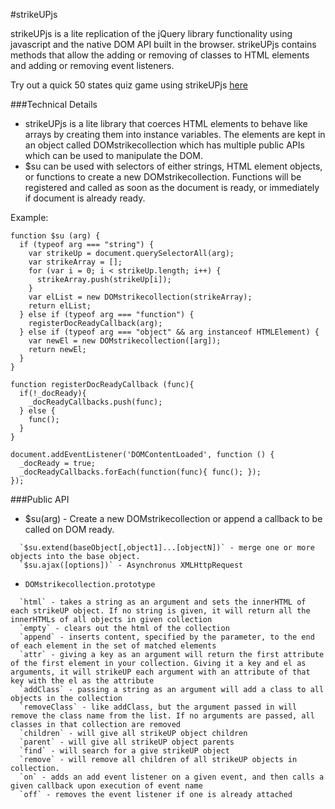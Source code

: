 #strikeUPjs

strikeUPjs is a lite replication of the jQuery library functionality using javascript and the native DOM API built in the browser. strikeUPjs contains methods that allow the adding or removing of classes to HTML elements and adding or removing event listeners.

Try out a quick 50 states quiz game using strikeUPjs [here](http://www.christopherdeborja.com/strikeUPjs)

###Technical Details
* strikeUPjs is a lite library that coerces HTML elements to behave like arrays by creating them into instance variables. The elements are kept in an object called DOMstrikecollection which has multiple public APIs which can be used to manipulate the DOM.
* $su can be used with selectors of either strings, HTML element objects, or functions to create a new DOMstrikecollection. Functions will be registered and called as soon as the document is ready, or immediately if document is already ready.

Example:
```
function $su (arg) {
  if (typeof arg === "string") {
    var strikeUp = document.querySelectorAll(arg);
    var strikeArray = [];
    for (var i = 0; i < strikeUp.length; i++) {
      strikeArray.push(strikeUp[i]);
    }
    var elList = new DOMstrikecollection(strikeArray);
    return elList;
  } else if (typeof arg === "function") {
    registerDocReadyCallback(arg);
  } else if (typeof arg === "object" && arg instanceof HTMLElement) {
    var newEl = new DOMstrikecollection([arg]);
    return newEl;
  }
}

function registerDocReadyCallback (func){
  if(!_docReady){
    _docReadyCallbacks.push(func);
  } else {
    func();
  }
}

document.addEventListener('DOMContentLoaded', function () {
  _docReady = true;
  _docReadyCallbacks.forEach(function(func){ func(); });
});

```
###Public API

* $su(arg) - Create a new DOMstrikecollection or append a callback to be called on DOM ready.
```
  `$su.extend(baseObject[,object1]...[objectN])` - merge one or more objects into the base object.
  `$su.ajax([options])` - Asynchronus XMLHttpRequest
```

* `DOMstrikecollection.prototype`
```
  `html` - takes a string as an argument and sets the innerHTML of each strikeUP object. If no string is given, it will return all the innerHTMLs of all objects in given collection
  `empty` - clears out the html of the collection
  `append` - inserts content, specified by the parameter, to the end of each element in the set of matched elements
  `attr` - giving a key as an argument will return the first attribute of the first element in your collection. Giving it a key and el as arguments, it will strikeUP each argument with an attribute of that key with the el as the attribute
  `addClass` - passing a string as an argument will add a class to all objects in the collection
  `removeClass` - like addClass, but the argument passed in will remove the class name from the list. If no arguments are passed, all classes in that collection are removed
  `children` - will give all strikeUP object children
  `parent` - will give all strikeUP object parents
  `find` - will search for a give strikeUP object
  `remove` - will remove all children of all strikeUP objects in collection.
  `on` - adds an add event listener on a given event, and then calls a given callback upon execution of event name
  `off` - removes the event listener if one is already attached
```

